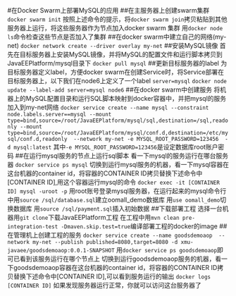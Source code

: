 #在Docker Swarm上部署MySQL的应用
##在主服务器上创建swarm集群
`docker swarm init`
按照上述命令的提示，将`docker swarm join`拷贝粘贴到其他服务器上运行，将这些服务器作为节点加入docker swarm 集群
用`docker node ls`命令检查这些节点是否加入了集群
##在docker swarm中建立自己的网络(my-net)
`docker network create --driver overlay my-net`
##安装MySQL镜像
首先在目标服务器上安装MySQL镜像，并将MySQL的配置文件和运行脚本拷贝到JavaEEPlatform/mysql目录下
`docker pull mysql`
##更新目标服务器的label
为目标服务器定义label，方便docker swarm在创建Service时，将Service部署在目标服务器上，以下我们在node6上定义了一个label `server=mysql`
`docker node update --label-add server=mysql node6`
##在docker swarm中创建服务
将机器上的MySQL配置目录和运行SQL脚本映射到docker容器中，并把mysql的服务加入到my-net网络
`docker service create --name mysql --constraint node.labels.server==mysql --mount type=bind,source=/root/JavaEEPlatform/mysql/sql,destination=/sql,readonly --mount type=bind,source=/root/JavaEEPlatform/mysql/conf.d,destination=/etc/mysql/conf.d,readonly  --network my-net -e MYSQL_ROOT_PASSWORD=123456  -d mysql:latest`
其中`-e MYSQL_ROOT_PASSWORD=123456`是设定数据库root账户密码
##在运行mysql服务的节点上运行sql脚本
看一下mysql的服务运行在哪台服务器
`docker service ps mysql`
切换到运行mysql服务的机器，看一下mysql容器在这台机器的container id，将容器的CONTAINER ID拷贝替换下述命令中[CONTAINER ID],用这个容器运行mysql的命令
`docker exec -it [CONTAINER ID] mysql -uroot -p`
用root账号登录mysql服务器，在运行起来的mysql命令行中用`source /sql/database.sql`建立oomall_demo数据库
用`use oomall_demo`切换数据库
用`source /sql/payment.sql`插入初始数据
##下载部署工程
选择一台机器用`git clone`下载JavaEEPlatform工程
在工程中用`mvn clean pre-integration-test -Dmaven.skip.test=true`编译部署工程的docker的image
##在管理机上创建工程的服务
`docker service create --name goodsdemoaop  --network my-net --publish published=8080,target=8080 -d xmu-javaee/goodsdemoaop:0.0.1-SNAPSHOT`
用`docker service ps goodsdemoaop`即可已看到该服务运行在哪个节点上
切换到运行goodsdemoaop服务的机器，看一下goodsdemoaop容器在这台机器的container id，将容器的CONTAINER ID拷贝替换下述命令中[CONTAINER ID],可以看到服务运行的输出
`docker logs [CONTAINER ID]`
如果发现服务器运行正常，你就可以访问这台服务器了